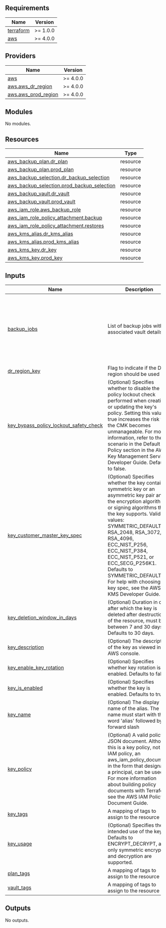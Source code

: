 <!-- BEGIN_TF_DOCS -->
## Requirements

| Name | Version |
|------|---------|
| <a name="requirement_terraform"></a> [terraform](#requirement\_terraform) | >= 1.0.0 |
| <a name="requirement_aws"></a> [aws](#requirement\_aws) | >= 4.0.0 |

## Providers

| Name | Version |
|------|---------|
| <a name="provider_aws"></a> [aws](#provider\_aws) | >= 4.0.0 |
| <a name="provider_aws.aws_dr_region"></a> [aws.aws\_dr\_region](#provider\_aws.aws\_dr\_region) | >= 4.0.0 |
| <a name="provider_aws.aws_prod_region"></a> [aws.aws\_prod\_region](#provider\_aws.aws\_prod\_region) | >= 4.0.0 |

## Modules

No modules.

## Resources

| Name | Type |
|------|------|
| [aws_backup_plan.dr_plan](https://registry.terraform.io/providers/hashicorp/aws/latest/docs/resources/backup_plan) | resource |
| [aws_backup_plan.prod_plan](https://registry.terraform.io/providers/hashicorp/aws/latest/docs/resources/backup_plan) | resource |
| [aws_backup_selection.dr_backup_selection](https://registry.terraform.io/providers/hashicorp/aws/latest/docs/resources/backup_selection) | resource |
| [aws_backup_selection.prod_backup_selection](https://registry.terraform.io/providers/hashicorp/aws/latest/docs/resources/backup_selection) | resource |
| [aws_backup_vault.dr_vault](https://registry.terraform.io/providers/hashicorp/aws/latest/docs/resources/backup_vault) | resource |
| [aws_backup_vault.prod_vault](https://registry.terraform.io/providers/hashicorp/aws/latest/docs/resources/backup_vault) | resource |
| [aws_iam_role.aws_backup_role](https://registry.terraform.io/providers/hashicorp/aws/latest/docs/resources/iam_role) | resource |
| [aws_iam_role_policy_attachment.backup](https://registry.terraform.io/providers/hashicorp/aws/latest/docs/resources/iam_role_policy_attachment) | resource |
| [aws_iam_role_policy_attachment.restores](https://registry.terraform.io/providers/hashicorp/aws/latest/docs/resources/iam_role_policy_attachment) | resource |
| [aws_kms_alias.dr_kms_alias](https://registry.terraform.io/providers/hashicorp/aws/latest/docs/resources/kms_alias) | resource |
| [aws_kms_alias.prod_kms_alias](https://registry.terraform.io/providers/hashicorp/aws/latest/docs/resources/kms_alias) | resource |
| [aws_kms_key.dr_key](https://registry.terraform.io/providers/hashicorp/aws/latest/docs/resources/kms_key) | resource |
| [aws_kms_key.prod_key](https://registry.terraform.io/providers/hashicorp/aws/latest/docs/resources/kms_key) | resource |

## Inputs

| Name | Description | Type | Default | Required |
|------|-------------|------|---------|:--------:|
| <a name="input_backup_jobs"></a> [backup\_jobs](#input\_backup\_jobs) | List of backup jobs with associated vault details. | <pre>list(object({<br>    vault_name     = string<br>    vault_tags     = map(string)<br>    rule_name      = string<br>    schedule       = string<br>    dr_region      = bool<br>    prod_region    = bool<br>    retention_days = number<br>    selection_tag  = string<br>  }))</pre> | `[]` | no |
| <a name="input_dr_region_key"></a> [dr\_region\_key](#input\_dr\_region\_key) | Flag to indicate if the DR region should be used | `bool` | `false` | no |
| <a name="input_key_bypass_policy_lockout_safety_check"></a> [key\_bypass\_policy\_lockout\_safety\_check](#input\_key\_bypass\_policy\_lockout\_safety\_check) | (Optional) Specifies whether to disable the policy lockout check performed when creating or updating the key's policy. Setting this value to true increases the risk that the CMK becomes unmanageable. For more information, refer to the scenario in the Default Key Policy section in the AWS Key Management Service Developer Guide. Defaults to false. | `bool` | `false` | no |
| <a name="input_key_customer_master_key_spec"></a> [key\_customer\_master\_key\_spec](#input\_key\_customer\_master\_key\_spec) | (Optional) Specifies whether the key contains a symmetric key or an asymmetric key pair and the encryption algorithms or signing algorithms that the key supports. Valid values: SYMMETRIC\_DEFAULT, RSA\_2048, RSA\_3072, RSA\_4096, ECC\_NIST\_P256, ECC\_NIST\_P384, ECC\_NIST\_P521, or ECC\_SECG\_P256K1. Defaults to SYMMETRIC\_DEFAULT. For help with choosing a key spec, see the AWS KMS Developer Guide. | `string` | `"SYMMETRIC_DEFAULT"` | no |
| <a name="input_key_deletion_window_in_days"></a> [key\_deletion\_window\_in\_days](#input\_key\_deletion\_window\_in\_days) | (Optional) Duration in days after which the key is deleted after destruction of the resource, must be between 7 and 30 days. Defaults to 30 days. | `number` | `30` | no |
| <a name="input_key_description"></a> [key\_description](#input\_key\_description) | (Optional) The description of the key as viewed in AWS console. | `string` | `"AWS backups kms key used to encrypt backups"` | no |
| <a name="input_key_enable_key_rotation"></a> [key\_enable\_key\_rotation](#input\_key\_enable\_key\_rotation) | (Optional) Specifies whether key rotation is enabled. Defaults to false. | `bool` | `true` | no |
| <a name="input_key_is_enabled"></a> [key\_is\_enabled](#input\_key\_is\_enabled) | (Optional) Specifies whether the key is enabled. Defaults to true. | `string` | `true` | no |
| <a name="input_key_name"></a> [key\_name](#input\_key\_name) | (Optional) The display name of the alias. The name must start with the word 'alias' followed by a forward slash | `string` | `"alias/aws_backup_key"` | no |
| <a name="input_key_policy"></a> [key\_policy](#input\_key\_policy) | (Optional) A valid policy JSON document. Although this is a key policy, not an IAM policy, an aws\_iam\_policy\_document, in the form that designates a principal, can be used. For more information about building policy documents with Terraform, see the AWS IAM Policy Document Guide. | `string` | `null` | no |
| <a name="input_key_tags"></a> [key\_tags](#input\_key\_tags) | A mapping of tags to assign to the resource | `map(string)` | `{}` | no |
| <a name="input_key_usage"></a> [key\_usage](#input\_key\_usage) | (Optional) Specifies the intended use of the key. Defaults to ENCRYPT\_DECRYPT, and only symmetric encryption and decryption are supported. | `string` | `"ENCRYPT_DECRYPT"` | no |
| <a name="input_plan_tags"></a> [plan\_tags](#input\_plan\_tags) | A mapping of tags to assign to the resource | `map(string)` | `{}` | no |
| <a name="input_vault_tags"></a> [vault\_tags](#input\_vault\_tags) | A mapping of tags to assign to the resource | `map(string)` | `{}` | no |

## Outputs

No outputs.
<!-- END_TF_DOCS -->